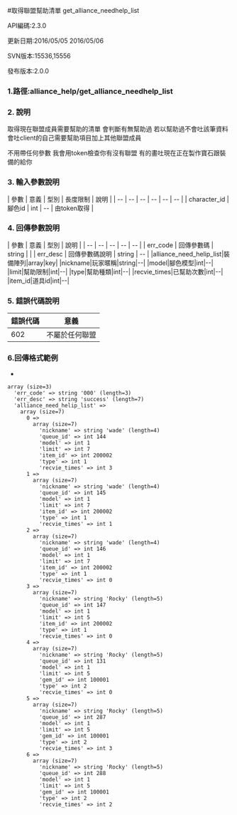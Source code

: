 #取得聯盟幫助清單 get_alliance_needhelp_list


API編碼:2.3.0

> 


更新日期:2016/05/05 2016/05/06

> 

SVN版本:15536,15556

> 

發布版本:2.0.0
### 1.路徑:alliance_help/get_alliance_needhelp_list

### 2. 說明

取得現在聯盟成員需要幫助的清單
會判斷有無幫助過 若以幫助過不會吐該筆資料
會吐client的自己需要幫助項目加上其他聯盟成員

不用帶任何參數 我會用token檢查你有沒有聯盟 有的畫吐現在正在製作寶石跟裝備的給你

### 3. 輸入參數說明


| 參數 | 意義 | 型別 | 長度限制 | 說明 |
| -- | -- | -- | -- | -- | -- |
| character_id | 腳色id | int | -- | 由token取得 |

### 4. 回傳參數說明
| 參數 | 意義 | 型別 | 說明 |
| -- | -- | -- | -- | -- |
| err_code | 回傳參數碼 | string |  |
| err_desc | 回傳參數碼說明 | string | -- |
|alliance_need_helip_list|裝備陣列|array|key|
|nickname|玩家暱稱|string|--|
|model|腳色模型|int|--|
|limit|幫助限制|int|--|
|type|幫助種類|int|--|
|recvie_times|已幫助次數|int|--|
|item_id|道具id|int|--|


### 5. 錯誤代碼說明
|錯誤代碼|意義|
|--|--|
|602|不屬於任何聯盟|


### 6.回傳格式範例

*

```
array (size=3)
  'err_code' => string '000' (length=3)
  'err_desc' => string 'success' (length=7)
  'alliance_need_helip_list' => 
    array (size=7)
      0 => 
        array (size=7)
          'nickname' => string 'wade' (length=4)
          'queue_id' => int 144
          'model' => int 1
          'limit' => int 7
          'item_id' => int 200002
          'type' => int 1
          'recvie_times' => int 3
      1 => 
        array (size=7)
          'nickname' => string 'wade' (length=4)
          'queue_id' => int 145
          'model' => int 1
          'limit' => int 7
          'item_id' => int 200002
          'type' => int 1
          'recvie_times' => int 1
      2 => 
        array (size=7)
          'nickname' => string 'wade' (length=4)
          'queue_id' => int 146
          'model' => int 1
          'limit' => int 7
          'item_id' => int 200002
          'type' => int 1
          'recvie_times' => int 0
      3 => 
        array (size=7)
          'nickname' => string 'Rocky' (length=5)
          'queue_id' => int 147
          'model' => int 1
          'limit' => int 5
          'item_id' => int 200002
          'type' => int 1
          'recvie_times' => int 0
      4 => 
        array (size=7)
          'nickname' => string 'Rocky' (length=5)
          'queue_id' => int 131
          'model' => int 1
          'limit' => int 5
          'gem_id' => int 100001
          'type' => int 2
          'recvie_times' => int 0
      5 => 
        array (size=7)
          'nickname' => string 'Rocky' (length=5)
          'queue_id' => int 287
          'model' => int 1
          'limit' => int 5
          'gem_id' => int 100001
          'type' => int 2
          'recvie_times' => int 3
      6 => 
        array (size=7)
          'nickname' => string 'Rocky' (length=5)
          'queue_id' => int 288
          'model' => int 1
          'limit' => int 5
          'gem_id' => int 100001
          'type' => int 2
          'recvie_times' => int 2

```
